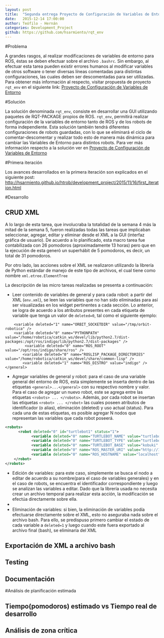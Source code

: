 ```yaml
---
layout: post
title:  "Segunda entrega Proyecto de Configuración de Variables de Entorno"
date:   2015-12-14 17:00:00
author: Teófilo - Hernán
categories: Development_Project
github: https://github.com/hsarmiento/rqt_env
---
```


#Problema

A grandes rasgos, al realizar modificaciones de variables de entorno para ROS, éstas se deben efectuar sobre el archivo `.bashrc`. Sin embargo, al efectuar esta tarea pueden existir errores humanos al modificar variables de otros software o tener diversas líneas comentadas para distintas configuraciones, las cuales deben ser descomentadas para ser utilizadas. Para obtener más información al respecto, visitar propuesta de proyecto `rqt_env` en el siguiente link: [Proyecto de Configuración de Variables de Entorno](http://hsarmiento.github.io/htrob/planning_project/2015/10/26/project.html)

#Solución

La solución denominada `rqt_env`, consiste en desarrollar una GUI utilizando paquetes de RQT-PACKAGE propios de ROS. `rqt_env`, permitirá realizar configuración de la variables de entorno tanto de ROS y de los robots de forma independiente. Esta solución también tendrá diferentes configuraciones de robots guardadas,  con lo que se eliminará el ciclo de comentar-descomentar y realizar todo esto de manera más dinámica para cambiar las Variables de Entorno para distintos robots.
Para ver más información respecto a la solución ver en [Proyecto de Configuración de Variables de Entorno](http://hsarmiento.github.io/htrob/planning_project/2015/10/26/project.html#solucin )

#Primera iteración

Los avances desarrollados en la primera iteración son explicados en el siguiente post: http://hsarmiento.github.io/htrob/development_project/2015/11/16/first_iteration.html

#Desarrollo

## CRUD XML
A lo largo de esta tarea, que involucraba la totalidad de la semana 4 más la mitad de la semana 5, fueron realizadas todas las tareas que implicaban seleccionar, agregar, editar y eliminar desde el XML a la GUI (interfaz gráfica de usuario). De acuerdo a lo planificado, esta macro tarea fue contabilizada con 26 pomodoros (aproximadamente 13 horas) pero que en la ejecución de esta generó un superhábit de 5 pomodoros, es decir, un total de 31 pomodoros.

Por otro lado, las acciones sobre el XML se realizaron utilizando la librería de Python estándar de manejo de este tipo de archivos, el cual tiene como nombre `xml.etree.ElementTree`

La descripción de las micro tareas realizadas se presenta a continuación:

* Leer contenido de variables de general y para cada robot: a partir del XML (`env.xml`), se leen las variables que no han sido eliminadas para así ser visualizadas en los widget pertinentes a cada sección. Lo anterior, se logra de acuerdo a los atributos presentes en cada etiqueta de variable que tenga un valor de `deleted=0`, tal como el siguiente ejemplo:


```<general>      
	<variable deleted="1" name="ORBIT_SOCKETDIR" value="/tmp/orbit-robotica" />		
	<variable deleted="0" name="PYTHONPATH" value="/home/robotica/catkin_ws/devel/lib/python2.7/dist-packages:/opt/ros/indigo/lib/python2.7/dist-packages" />
	     <variable deleted="0" name="ROS_ROOT" value="/opt/ros/indigo/share/ros" />	
		<variable deleted="0" name="ROSLISP_PACKAGE_DIRECTORIES" value="/home/robotica/catkin_ws/devel/share/common-lisp" />	
		<variable deleted="1" name="ROS_DISTRO" value="indigo" />	
</general>
```


* Agregar variables de general y robot: para el caso de una variable general del entorno de ROS, esta simplemente se inserta dentro de las etiquetas `<general>...</general>` con su respectivo nombre y valor. Para el caso de agregar un nuevo robot, este se agrega entre las etiquetas `<robots> ... </robots>`. Además, por cada robot se insertan las etiquetas `<robot> ... </robot>` las cuales poseen atributos de identificador (o alias), eliminación (deleted) y uso actual (status). Para cada una de estas etiquetas, es posible agregar N nodos que representan las variables que cada robot poseerá. 
```xml
<robots>
	  <robot deleted="0" id="turtlebot1" status="1">
			<variable deleted="0" name="TURTLEBOT_NAME" value="turtlebot" />
			<variable deleted="0" name="TURTLEBOT_TYPE" value="turtlebot" />
			<variable deleted="0" name="TURTLEBOT_BASE" value="kobuki" />
			<variable deleted="0" name="ROS_MASTER_URI" value="http://172.43.69.421:78312" />
			<variable deleted="0" name="ROS_HOSTNAME" value="localhost" />
    </robot>
</robots>
```
* Edición de variables: para este caso, simplemente se busca el nodo a editar de acuerdo a su nombre(para el caso de variables generales) y en el caso de robots, se encuentra el identificador correspondiente y luego se analizan las variables a editar. Dado que la librería usada no necesita crear un archivo temporal para realizar esta acción, la modificación se efectúa directamente sobre ella.
* 
* Eliminación de variables: si bien, la eliminación de variables podía efectuarse directamente sobre el XML, esto no aseguraba nada sobre el archivo bash. Para ello, se predispuso primero cambiar el estado de cada variable a `deleted=1` y luego cuando este fuera exportado al archivo final (bash), se eliminaría del XML


## Exportación de XML a  archivo bash



## Testing

## Documentación


#Análisis de planificación estimada

## Tiempo(pomodoros) estimado vs Tiempo real de desarrollo

## Análisis de zona crítica





